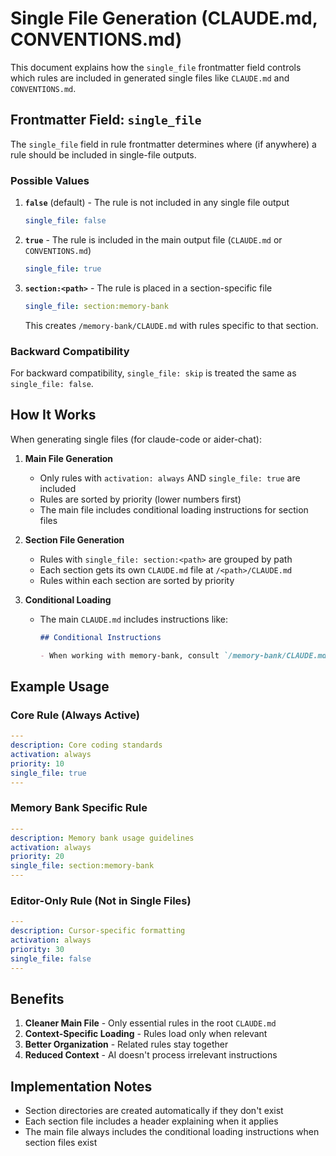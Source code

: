 # Single File Generation (CLAUDE.md, CONVENTIONS.md)

This document explains how the `single_file` frontmatter field controls which rules are included in generated single files like `CLAUDE.md` and `CONVENTIONS.md`.

## Frontmatter Field: `single_file`

The `single_file` field in rule frontmatter determines where (if anywhere) a rule should be included in single-file outputs.

### Possible Values

1. **`false`** (default) - The rule is not included in any single file output
   ```yaml
   single_file: false
   ```

2. **`true`** - The rule is included in the main output file (`CLAUDE.md` or `CONVENTIONS.md`)
   ```yaml
   single_file: true
   ```

3. **`section:<path>`** - The rule is placed in a section-specific file
   ```yaml
   single_file: section:memory-bank
   ```
   This creates `/memory-bank/CLAUDE.md` with rules specific to that section.

### Backward Compatibility

For backward compatibility, `single_file: skip` is treated the same as `single_file: false`.

## How It Works

When generating single files (for claude-code or aider-chat):

1. **Main File Generation**
   - Only rules with `activation: always` AND `single_file: true` are included
   - Rules are sorted by priority (lower numbers first)
   - The main file includes conditional loading instructions for section files

2. **Section File Generation**
   - Rules with `single_file: section:<path>` are grouped by path
   - Each section gets its own `CLAUDE.md` file at `/<path>/CLAUDE.md`
   - Rules within each section are sorted by priority

3. **Conditional Loading**
   - The main `CLAUDE.md` includes instructions like:
     ```markdown
     ## Conditional Instructions
     
     - When working with memory-bank, consult `/memory-bank/CLAUDE.md` for additional instructions.
     ```

## Example Usage

### Core Rule (Always Active)
```yaml
---
description: Core coding standards
activation: always
priority: 10
single_file: true
---
```

### Memory Bank Specific Rule
```yaml
---
description: Memory bank usage guidelines
activation: always
priority: 20
single_file: section:memory-bank
---
```

### Editor-Only Rule (Not in Single Files)
```yaml
---
description: Cursor-specific formatting
activation: always
priority: 30
single_file: false
---
```

## Benefits

1. **Cleaner Main File** - Only essential rules in the root `CLAUDE.md`
2. **Context-Specific Loading** - Rules load only when relevant
3. **Better Organization** - Related rules stay together
4. **Reduced Context** - AI doesn't process irrelevant instructions

## Implementation Notes

- Section directories are created automatically if they don't exist
- Each section file includes a header explaining when it applies
- The main file always includes the conditional loading instructions when section files exist